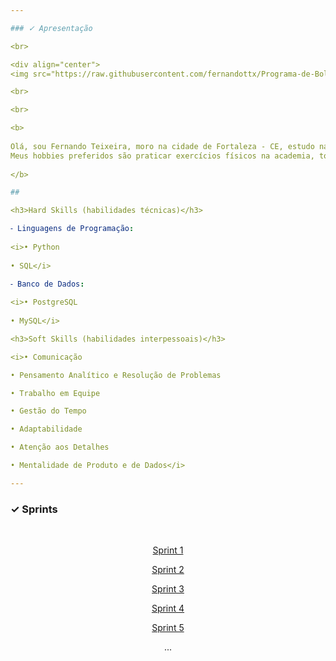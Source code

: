 ```yaml
---

### ✓ Apresentação

<br>

<div align="center">
<img src="https://raw.githubusercontent.com/fernandottx/Programa-de-Bolsas/refs/heads/main/perfil.jpeg" width="300px" />

<br>

<br>

<b>
    
Olá, sou Fernando Teixeira, moro na cidade de Fortaleza - CE, estudo na instituição de ensino UNICESUMAR, curso SUPERIOR DE TECNOLOGIA EM ANÁLISE E DESENVOLVIMENTO DE SISTEMAS, atualmente no 4º semestre e não possuo experiências na àrea de tecnologia.
Meus hobbies preferidos são praticar exercícios físicos na academia, tocar piano, estudar programação na àrea que eu mais gosto (Data Science) e compartilhar momentos com minha família.
    
</b>

##

<h3>Hard Skills (habilidades técnicas)</h3>

⁃ Linguagens de Programação:
   
<i>• Python
   
• SQL</i>

⁃ Banco de Dados:
   
<i>• PostgreSQL
   
• MySQL</i>

<h3>Soft Skills (habilidades interpessoais)</h3>

<i>• Comunicação

• Pensamento Analítico e Resolução de Problemas

• Trabalho em Equipe

• Gestão do Tempo

• Adaptabilidade

• Atenção aos Detalhes

• Mentalidade de Produto e de Dados</i>

---
```


</div>

### ✓ Sprints

<br>

<div align="center">
    
[Sprint 1](/Sprint-1/README.md)

[Sprint 2](/Sprint-2/README.md)

[Sprint 3](/Sprint-3/README.md)

[Sprint 4](/Sprint-4/README.md)

[Sprint 5](/Sprint-4/README.md)

...

</div>

